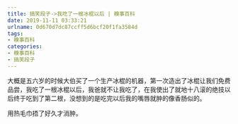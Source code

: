 ```yaml
---
title: 搞笑段子->我吃了一根冰棍以后 | 糗事百科
date: 2019-11-11 03:33:21
urlname: 0d670d7dc87ccff5d6bcf20f1fa3584d
tags: 
- 糗事百科
categories:
- 糗事百科
- 搞笑段子
---
```

大概是五六岁的时候大伯买了一个生产冰棍的机器，第一次造出了冰棍让我们免费品尝，我吃了一根冰棍以后，我爸就不让我吃了，在我使出了就地十八滚的绝技以后终于吃到了第二根，没想到的是吃完以后我的嘴唇就肿的像香肠似的。

用热毛巾捂了好久才消肿。



